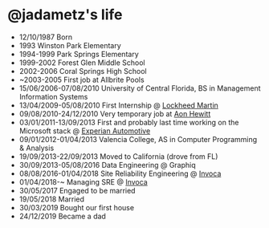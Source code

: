 @jadametz's life
===============

- 12/10/1987 Born
- 1993 Winston Park Elementary
- 1994-1999 Park Springs Elementary
- 1999-2002 Forest Glen Middle School
- 2002-2006 Coral Springs High School
- ~2003-2005 First job at Allbrite Pools
- 15/06/2006-07/08/2010 University of Central Florida, BS in Management Information Systems
- 13/04/2009-05/08/2010 First Internship @ [Lockheed Martin](https://lockheedmartin.com/en-us/who-we-are/business-areas/missiles-and-fire-control.html)
- 09/08/2010-24/12/2010 Very temporary job at [Aon Hewitt](http://www.aon.com/human-capital-consulting/consulting/default.jsp)
- 03/01/2011-13/09/2013 First and probably last time working on the Microsoft stack @ [Experian Automotive](https://www.experian.com/automotive/auto-data)
- 09/01/2012-01/04/2013 Valencia College, AS in Computer Programming & Analysis
- 19/09/2013-22/09/2013 Moved to California (drove from FL)
- 30/09/2013-05/08/2016 Data Engineering @ Graphiq
- 08/08/2016-01/04/2018 Site Reliability Engineering @ [Invoca](https://www.invoca.com)
- 01/04/2018-~ Managing SRE @ [Invoca](https://www.invoca.com)
- 30/05/2017 Engaged to be married
- 19/05/2018 Married
- 30/03/2019 Bought our first house
- 24/12/2019 Became a dad
